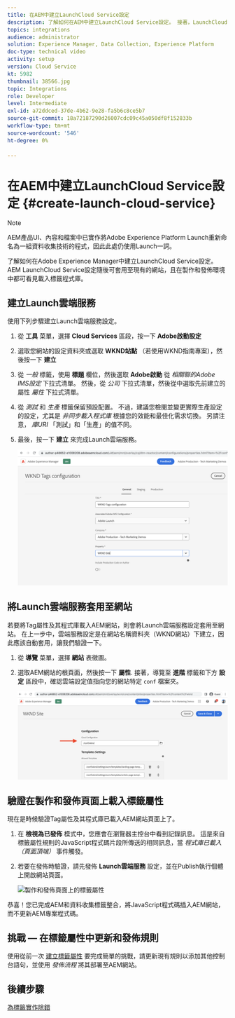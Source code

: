```yaml
---
title: 在AEM中建立LaunchCloud Service設定
description: 了解如何在AEM中建立LaunchCloud Service設定。 接著，LaunchCloud Service設定便可套用至現有的網站，且在製作和發佈環境中都可看見載入標籤程式庫。
topics: integrations
audience: administrator
solution: Experience Manager, Data Collection, Experience Platform
doc-type: technical video
activity: setup
version: Cloud Service
kt: 5982
thumbnail: 38566.jpg
topic: Integrations
role: Developer
level: Intermediate
exl-id: a72ddced-37de-4b62-9e28-fa5b6c8ce5b7
source-git-commit: 18a72187290d26007cdc09c45a050df8f152833b
workflow-type: tm+mt
source-wordcount: '546'
ht-degree: 0%

---
```


# 在AEM中建立LaunchCloud Service設定 {#create-launch-cloud-service}

>[!NOTE]
>
>AEM產品UI、內容和檔案中已實作將Adobe Experience Platform Launch重新命名為一組資料收集技術的程式，因此此處仍使用Launch一詞。

了解如何在Adobe Experience Manager中建立LaunchCloud Service設定。 AEM LaunchCloud Service設定隨後可套用至現有的網站，且在製作和發佈環境中都可看見載入標籤程式庫。

## 建立Launch雲端服務

使用下列步驟建立Launch雲端服務設定。

1. 從 **工具** 菜單，選擇 **Cloud Services** 區段，按一下 **Adobe啟動設定**

1. 選取您網站的設定資料夾或選取 **WKND站點** （若使用WKND指南專案），然後按一下 **建立**

1. 從 _一般_ 標籤，使用 **標題** 欄位，然後選取 **Adobe啟動** 從 _相關聯的Adobe IMS設定_ 下拉式清單。 然後，從 _公司_ 下拉式清單，然後從中選取先前建立的屬性 _屬性_ 下拉式清單。

1. 從 _測試_ 和 _生產_ 標籤保留預設配置。 不過，建議您檢閱並變更實際生產設定的設定，尤其是 _非同步載入程式庫_ 根據您的效能和最佳化需求切換。 另請注意， _庫URI_ 「測試」和「生產」的值不同。

1. 最後，按一下 **建立** 來完成Launch雲端服務。

   ![啟動Cloud Services設定](assets/launch-cloud-services-config.png)

## 將Launch雲端服務套用至網站

若要將Tag屬性及其程式庫載入AEM網站，則會將Launch雲端服務設定套用至網站。 在上一步中，雲端服務設定是在網站名稱資料夾（WKND網站）下建立，因此應該自動套用，讓我們驗證一下。

1. 從 **導覽** 菜單，選擇 **網站** 表徵圖。

1. 選取AEM網站的根頁面，然後按一下 **屬性**. 接著，導覽至 **進階** 標籤和下方 **設定** 區段中，確認雲端設定值指向您的網站特定 `conf` 檔案夾。

   ![將Cloud Services配置應用到站點](assets/apply-cloud-services-config-to-site.png)

## 驗證在製作和發佈頁面上載入標籤屬性

現在是時候驗證Tag屬性及其程式庫已載入AEM網站頁面上了。

1. 在 **檢視為已發佈** 模式中，您應會在瀏覽器主控台中看到記錄訊息。 這是來自標籤屬性規則的JavaScript程式碼片段所傳送的相同訊息，當 _程式庫已載入（頁面頂端）_ 事件觸發。

1. 若要在發佈時驗證，請先發佈 **Launch雲端服務** 設定，並在Publish執行個體上開啟網站頁面。

   ![製作和發佈頁面上的標籤屬性](assets/tag-property-on-author-publish-pages.png)

恭喜！您已完成AEM和資料收集標籤整合，將JavaScript程式碼插入AEM網站，而不更新AEM專案程式碼。

## 挑戰 — 在標籤屬性中更新和發佈規則

使用從前一次 [建立標籤屬性](./create-tag-property.md) 要完成簡單的挑戰，請更新現有規則以添加其他控制台語句，並使用 _發佈流程_ 將其部署至AEM網站。

## 後續步驟

[為標籤實作除錯](debug-tags-implementation.md)
